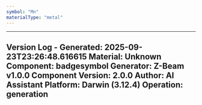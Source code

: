```yaml
---
symbol: "Mn"
materialType: "metal"
---
```


---
Version Log - Generated: 2025-09-23T23:26:48.616615
Material: Unknown
Component: badgesymbol
Generator: Z-Beam v1.0.0
Component Version: 2.0.0
Author: AI Assistant
Platform: Darwin (3.12.4)
Operation: generation
---